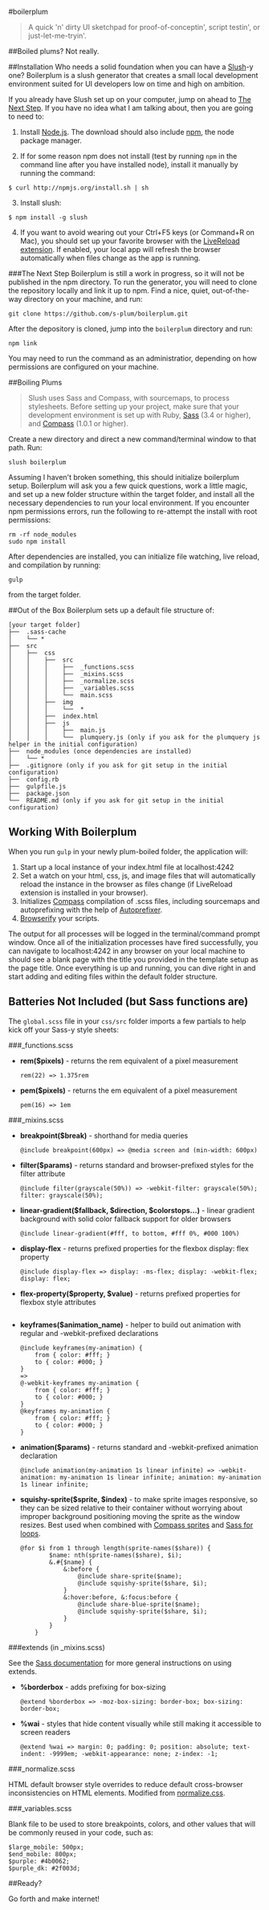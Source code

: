 #boilerplum
> A quick 'n' dirty UI sketchpad for proof-of-conceptin', script testin', or just-let-me-tryin'.

##Boiled plums?
Not really.

##Installation
Who needs a solid foundation when you can have a [Slush](http://slushjs.github.io/)-y one? Boilerplum is a slush generator that creates a small local development environment suited for UI developers low on time and high on ambition.

If you already have Slush set up on your computer, jump on ahead to [The Next Step](#next-step). If you have no idea what I am talking about, then you are going to need to:

1. Install [Node.js](http://nodejs.org/). The download should also include [npm](https://www.npmjs.org/), the node package manager.

2. If for some reason npm does not install (test by running `npm` in the command line after you have installed node), install it manually by running the command:
```
$ curl http://npmjs.org/install.sh | sh
```

3. Install slush:
```
$ npm install -g slush
```

4. If you want to avoid wearing out your Ctrl+F5 keys (or Command+R on Mac), you should set up your favorite browser with the [LiveReload extension](http://feedback.livereload.com/knowledgebase/articles/86242-how-do-i-install-and-use-the-browser-extensions-). If enabled, your local app will refresh the browser automatically when files change as the app is running.

###<b id="next-step"></b>The Next Step
Boilerplum is still a work in progress, so it will not be published in the npm directory. To run the generator, you will need to clone the repository locally and link it up to npm. Find a nice, quiet, out-of-the-way directory on your machine, and run:

```
git clone https://github.com/s-plum/boilerplum.git
```

After the depository is cloned, jump into the ```boilerplum``` directory and run:

```
npm link
```

You may need to run the command as an administratior, depending on how permissions are configured on your machine.


##Boiling Plums
> Slush uses Sass and Compass, with sourcemaps, to process stylesheets. Before setting up your project, make sure that your development environment is set up with Ruby, [Sass](http://sass-lang.com/install) (3.4 or higher), and [Compass](http://compass-style.org/install/) (1.0.1 or higher).

Create a new directory and direct a new command/terminal window to that path. Run:

```
slush boilerplum
```

Assuming I haven't broken something, this should initialize boilerplum setup. Boilerplum will ask you a few quick questions, work a little magic, and set up a new folder structure within the target folder, and install all the necessary dependencies to run your local environment. If you encounter npm permissions errors, run the following to re-attempt the install with root permissions:

```
rm -rf node_modules
sudo npm install
```

After dependencies are installed, you can initialize file watching, live reload, and compilation by running: 

```
gulp
```

from the target folder.

##Out of the Box
Boilerplum sets up a default file structure of:

```shell
[your target folder]
├──  .sass-cache
│    └── *
├──  src
│    ├──  css
│    │	  ├──  src
│    │    │    ├──  _functions.scss
│    │    │    ├──  _mixins.scss
│    │    │    ├──  _normalize.scss
│    │    │    ├──  _variables.scss
│    │    │    └──  main.scss
│    │    ├──  img
│    │    │    └──  *
│    │    ├──  index.html
│    │    ├──  js
│    │    │    ├──  main.js
│    │    │    └──  plumquery.js (only if you ask for the plumquery js helper in the initial configuration)
├──  node_modules (once dependencies are installed)
│    └── *
├──  .gitignore (only if you ask for git setup in the initial configuration)
├──  config.rb
├──  gulpfile.js
├──  package.json
└──  README.md (only if you ask for git setup in the initial configuration)
```

## Working With Boilerplum
When you run `gulp` in your newly plum-boiled folder, the application will:

1. Start up a local instance of your index.html file at localhost:4242
2. Set a watch on your html, css, js, and image files that will automatically reload the instance in the browser as files change (if LiveReload extension is installed in your browser).
3. Initializes [Compass](//http://compass-style.org/) compilation of .scss files, including sourcemaps and autoprefixing with the help of [Autoprefixer](https://github.com/postcss/autoprefixer).
4. [Browserify](http://browserify.org/) your scripts.

The output for all processes will be logged in the terminal/command prompt window. Once all of the initialization processes have fired successfully, you can navigate to localhost:4242 in any browser on your local machine to should see a blank page with the title you provided in the template setup as the page title. Once everything is up and running, you can dive right in and start adding and editing files within the default folder structure. 

## Batteries Not Included (but Sass functions are)
The ```global.scss``` file in your ```css/src``` folder imports a few partials to help kick off your Sass-y style sheets:

###_functions.scss

* **rem($pixels)** - returns the rem equivalent of a pixel measurement

	```rem(22) => 1.375rem```
* **pem($pixels)** - returns the em equivalent of a pixel measurement

	```pem(16) => 1em```


###_mixins.scss

* **breakpoint($break)** - shorthand for media queries

	```@include breakpoint(600px) => @media screen and (min-width: 600px)```
* **filter($params)** - returns standard and browser-prefixed styles for the filter attribute
	
	```@include filter(grayscale(50%)) => -webkit-filter: grayscale(50%); filter: grayscale(50%);```

* **linear-gradient($fallback, $direction, $colorstops...)** - linear gradient background with solid color fallback support for older browsers

	```@include linear-gradient(#fff, to bottom, #fff 0%, #000 100%)```

* **display-flex** - returns prefixed properties for the flexbox display: flex property

	```@include display-flex => display: -ms-flex; display: -webkit-flex; display: flex;```
* **flex-property($property, $value)** - returns prefixed properties for flexbox style attributes
	
	```@include flex-property(justify-content, flex-start) => -ms-justify-content: flex-start; -webkit-justify-content: flex-start; justify-content: flex-start;
* **keyframes($animation_name)** - helper to build out animation with regular and -webkit-prefixed declarations

	```shell
	@include keyframes(my-animation) {
		from { color: #fff; }
		to { color: #000; }
	}
	=>
	@-webkit-keyframes my-animation {
		from { color: #fff; }
		to { color: #000; }
	}
	@keyframes my-animation {
		from { color: #fff; }
		to { color: #000; }
	}
	```
* **animation($params)** - returns standard and -webkit-prefixed animation declaration
	
	```@include animation(my-animation 1s linear infinite) => -webkit-animation: my-animation 1s linear infinite; animation: my-animation 1s linear infinite;```

* **squishy-sprite($sprite, $index)** - to make sprite images responsive, so they can be sized relative to their container without worrying about improper background positioning moving the sprite as the window resizes. Best used when combined with [Compass sprites](http://compass-style.org/help/tutorials/spriting/) and [Sass for loops](http://thesassway.com/intermediate/if-for-each-while).

	```shell
	@for $i from 1 through length(sprite-names($share)) {
			$name: nth(sprite-names($share), $i);
			&.#{$name} {
				&:before {
					@include share-sprite($name);
					@include squishy-sprite($share, $i);
				}
				&:hover:before, &:focus:before {
					@include share-blue-sprite($name);
					@include squishy-sprite($share, $i);
				}
			}
		}
	```

###extends (in _mixins.scss)

See the [Sass documentation](http://sass-lang.com/documentation/file.SASS_REFERENCE.html) for more general instructions on using extends.

* **%borderbox** - adds prefixing for box-sizing
	
	```@extend %borderbox => -moz-box-sizing: border-box; box-sizing: border-box;```

* **%wai** - styles that hide content visually while still making it accessible to screen readers
	
	```@extend %wai => margin: 0; padding: 0; position: absolute; text-indent: -9999em; -webkit-appearance: none; z-index: -1;```

###_normalize.scss

HTML default browser style overrides to reduce default cross-browser inconsistencies on HTML elements. Modified from [normalize.css](https://github.com/necolas/normalize.css).

###_variables.scss

Blank file to be used to store breakpoints, colors, and other values that will be commonly reused in your code, such as:

```shell
$large_mobile: 500px;
$end_mobile: 800px;
$purple: #4b0062;
$purple_dk: #2f003d;
```

##Ready?

Go forth and make internet!